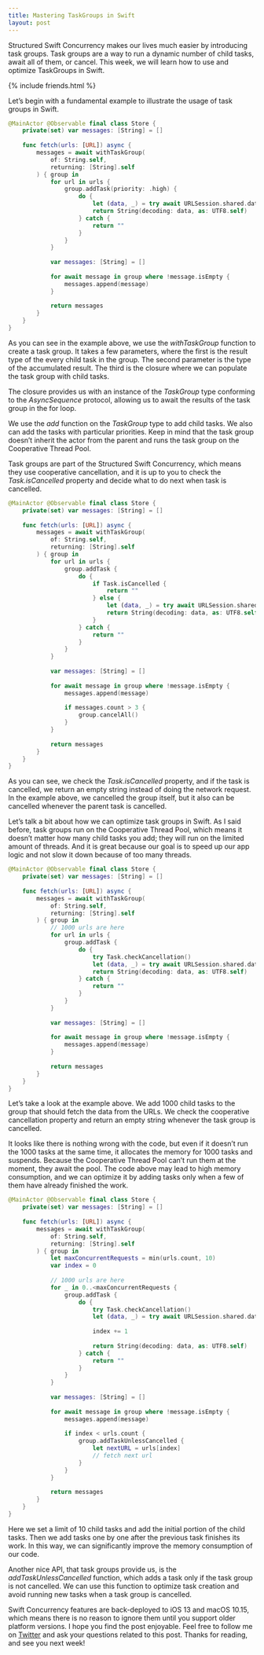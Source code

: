 ```yaml
---
title: Mastering TaskGroups in Swift
layout: post
---
```


Structured Swift Concurrency makes our lives much easier by introducing task groups. Task groups are a way to run a dynamic number of child tasks, await all of them, or cancel. This week, we will learn how to use and optimize TaskGroups in Swift.

{% include friends.html %}

Let’s begin with a fundamental example to illustrate the usage of task groups in Swift.

```swift
@MainActor @Observable final class Store {
    private(set) var messages: [String] = []
    
    func fetch(urls: [URL]) async {
        messages = await withTaskGroup(
            of: String.self,
            returning: [String].self
        ) { group in
            for url in urls {
                group.addTask(priority: .high) {
                    do {
                        let (data, _) = try await URLSession.shared.data(from: url)
                        return String(decoding: data, as: UTF8.self)
                    } catch {
                        return ""
                    }
                }
            }
            
            var messages: [String] = []
            
            for await message in group where !message.isEmpty {
                messages.append(message)
            }
            
            return messages
        }
    }
}
```

As you can see in the example above, we use the *withTaskGroup* function to create a task group. It takes a few parameters, where the first is the result type of the every child task in the group. The second parameter is the type of the accumulated result. The third is the closure where we can populate the task group with child tasks.

The closure provides us with an instance of the *TaskGroup* type conforming to the *AsyncSequence* protocol, allowing us to await the results of the task group in the for loop.

We use the *add* function on the *TaskGroup* type to add child tasks. We also can add the tasks with particular priorities. Keep in mind that the task group doesn’t inherit the actor from the parent and runs the task group on the Cooperative Thread Pool.

Task groups are part of the Structured Swift Concurrency, which means they use cooperative cancellation, and it is up to you to check the *Task.isCancelled* property and decide what to do next when task is cancelled.

```swift
@MainActor @Observable final class Store {
    private(set) var messages: [String] = []
    
    func fetch(urls: [URL]) async {
        messages = await withTaskGroup(
            of: String.self,
            returning: [String].self
        ) { group in
            for url in urls {
                group.addTask {
                    do {
                        if Task.isCancelled {
                            return ""
                        } else {
                            let (data, _) = try await URLSession.shared.data(from: url)
                            return String(decoding: data, as: UTF8.self)
                        }
                    } catch {
                        return ""
                    }
                }
            }
            
            var messages: [String] = []
            
            for await message in group where !message.isEmpty {
                messages.append(message)
                
                if messages.count > 3 {
                    group.cancelAll()
                }
            }
            
            return messages
        }
    }
}
```

As you can see, we check the *Task.isCancelled* property, and if the task is cancelled, we return an empty string instead of doing the network request. In the example above, we cancelled the group itself, but it also can be cancelled whenever the parent task is cancelled.

Let’s talk a bit about how we can optimize task groups in Swift. As I said before, task groups run on the Cooperative Thread Pool, which means it doesn’t matter how many child tasks you add; they will run on the limited amount of threads. And it is great because our goal is to speed up our app logic and not slow it down because of too many threads.

```swift
@MainActor @Observable final class Store {
    private(set) var messages: [String] = []
    
    func fetch(urls: [URL]) async {
        messages = await withTaskGroup(
            of: String.self,
            returning: [String].self
        ) { group in
            // 1000 urls are here
            for url in urls {
                group.addTask {
                    do {
                        try Task.checkCancellation()
                        let (data, _) = try await URLSession.shared.data(from: url)
                        return String(decoding: data, as: UTF8.self)
                    } catch {
                        return ""
                    }
                }
            }
            
            var messages: [String] = []
            
            for await message in group where !message.isEmpty {
                messages.append(message)
            }
            
            return messages
        }
    }
}
```

Let’s take a look at the example above. We add 1000 child tasks to the group that should fetch the data from the URLs. We check the cooperative cancellation property and return an empty string whenever the task group is cancelled.

It looks like there is nothing wrong with the code, but even if it doesn’t run the 1000 tasks at the same time, it allocates the memory for 1000 tasks and suspends. Because the Cooperative Thread Pool can’t run them at the moment, they await the pool. The code above may lead to high memory consumption, and we can optimize it by adding tasks only when a few of them have already finished the work.

```swift
@MainActor @Observable final class Store {
    private(set) var messages: [String] = []
   
    func fetch(urls: [URL]) async {
        messages = await withTaskGroup(
            of: String.self,
            returning: [String].self
        ) { group in
            let maxConcurrentRequests = min(urls.count, 10)
            var index = 0
            
            // 1000 urls are here
            for _ in 0..<maxConcurrentRequests {
                group.addTask {
                    do {
                        try Task.checkCancellation()
                        let (data, _) = try await URLSession.shared.data(from: urls[index])
                        
                        index += 1
                        
                        return String(decoding: data, as: UTF8.self)
                    } catch {
                        return ""
                    }
                }
            }
            
            var messages: [String] = []
            
            for await message in group where !message.isEmpty {
                messages.append(message)
                
                if index < urls.count {
                    group.addTaskUnlessCancelled {
                        let nextURL = urls[index]
                        // fetch next url
                    }
                }
            }
            
            return messages
        }
    }
}
```

Here we set a limit of 10 child tasks and add the initial portion of the child tasks. Then we add tasks one by one after the previous task finishes its work. In this way, we can significantly improve the memory consumption of our code.

Another nice API, that task groups provide us, is the *addTaskUnlessCancelled* function, which adds a task only if the task group is not cancelled. We can use this function to optimize task creation and avoid running new tasks when a task group is cancelled.

Swift Concurrency features are back-deployed to iOS 13 and macOS 10.15, which means there is no reason to ignore them until you support older platform versions. I hope you find the post enjoyable. Feel free to follow me on [Twitter](https://twitter.com/mecid) and ask your questions related to this post. Thanks for reading, and see you next week!
